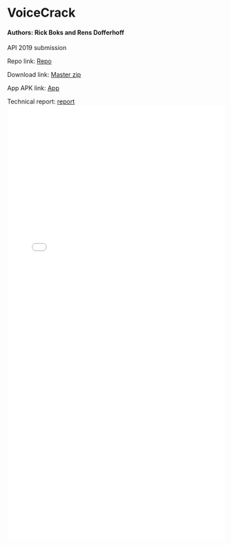 # VoiceCrack
#### Authors: Rick Boks and Rens Dofferhoff

API 2019 submission

Repo link: <a href="https://github.com/RensDofferhoff/VoiceCrack_API_2019/">Repo</a>

Download link: <a href="https://github.com/RensDofferhoff/VoiceCrack_API_2019/archive/master.zip">Master zip</a>

App APK link: <a href="https://github.com/RensDofferhoff/VoiceCrack_API_2019/raw/master/app/APK/VoiceCrackClient.apk">App</a>

Technical report: <a href="report.pdf">report</a>
<embed src="report.pdf" type="application/pdf" width="100%" height="1000px" />

